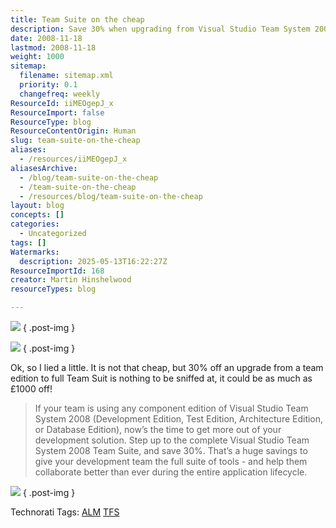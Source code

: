 ```yaml
---
title: Team Suite on the cheap
description: Save 30% when upgrading from Visual Studio Team System 2008 component editions to Team Suite, offering a full set of development tools for better team collaboration.
date: 2008-11-18
lastmod: 2008-11-18
weight: 1000
sitemap:
  filename: sitemap.xml
  priority: 0.1
  changefreq: weekly
ResourceId: iiMEOgepJ_x
ResourceImport: false
ResourceType: blog
ResourceContentOrigin: Human
slug: team-suite-on-the-cheap
aliases:
  - /resources/iiMEOgepJ_x
aliasesArchive:
  - /blog/team-suite-on-the-cheap
  - /team-suite-on-the-cheap
  - /resources/blog/team-suite-on-the-cheap
layout: blog
concepts: []
categories:
  - Uncategorized
tags: []
Watermarks:
  description: 2025-05-13T16:22:27Z
ResourceImportId: 168
creator: Martin Hinshelwood
resourceTypes: blog

---
```

![](images/vs_mainlogo-3-3.png)
{ .post-img }

[![](images/btn_whats_coming-2-2.png)](http://www.microsoft.com/visualstudio/2010/overview.mspx)
{ .post-img }

Ok, so I lied a little. It is not that cheap, but 30% off an upgrade from a team edition to full Team Suit is nothing to be sniffed at, it could be as much as £1000 off!

> If your team is using any component edition of Visual Studio Team System 2008 (Development Edition, Test Edition, Architecture Edition, or Database Edition), now’s the time to get more out of your development solution. Step up to the complete Visual Studio Team System 2008 Team Suite, and save 30%. That’s a huge savings to give your development team the full suite of tools - and help them collaborate better than ever during the entire application lifecycle.

[![](images/btn_start_the_team_08-1-1.png)](http://www.microsoft.com/visualstudio/default.mspx)
{ .post-img }

Technorati Tags: [ALM](http://technorati.com/tags/ALM) [TFS](http://technorati.com/tags/TFS)
